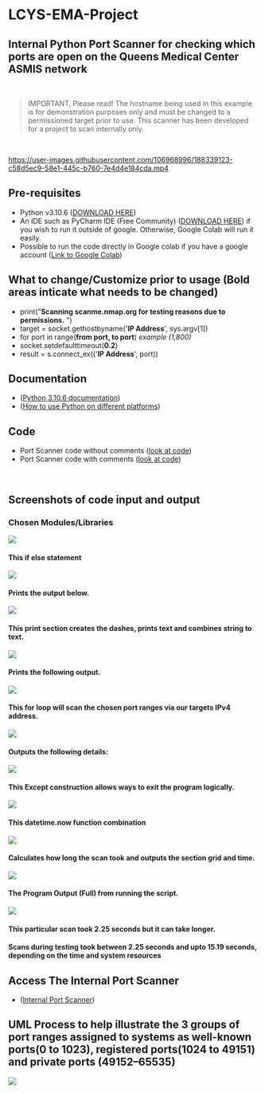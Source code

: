 # LCYS-EMA-Project
## Internal Python Port Scanner for checking which ports are open on the Queens Medical Center ASMIS network

<br/>

> IMPORTANT, Please read! The hostname being used in this example is for demonstration purposes only and must be changed to a permissioned target prior to use. This scanner has been developed for a project to scan internally only. 

<br/>

https://user-images.githubusercontent.com/106968996/188339123-c58d5ec9-58e1-445c-b760-7e4d4e184cda.mp4

## Pre-requisites
* Python v3.10.6 ([DOWNLOAD HERE](https://www.python.org/downloads/))
* An IDE such as PyCharm IDE (Free Community) ([DOWNLOAD HERE](https://www.jetbrains.com/pycharm/)) if you wish to run it outside of google. Otherwise, Google Colab will run it easily.
* Possible to run the code directly in Google colab if you have a google account ([Link to Google Colab](https://colab.research.google.com/notebook))

## What to change/Customize prior to usage (Bold areas inticate what needs to be changed)
* print("**Scanning scanme.nmap.org for testing reasons due to permissions.** ")
* target = socket.gethostbyname('**IP Address**', sys.argv[1]) 
* for port in range(**from port, to port**) *example (1,800)*
* socket.setdefaulttimeout(**0.2**)
* result = s.connect_ex(('**IP Address**', port))

## Documentation

* ([Python 3.10.6 documentation](https://www.python.org/doc/))
* ([How to use Python on different platforms](https://docs.python.org/3/using/index.html))

## Code
* Port Scanner code without comments ([look at code](https://github.com/Jhines2022/LCYS-EMA-Project/blob/main/EMA_port_scanner.py))
* Port Scanner code with comments ([look at code](https://github.com/Jhines2022/LCYS-EMA-Project/blob/main/EMA_Port_Scanner(%2B-Comments).ipynb))

<br/>


## Screenshots of code input and output


### Chosen Modules/Libraries

![](https://github.com/Jhines2022/LCYS-EMA-Project/blob/main/Folder%20of%20Scanner%20images/importSection.png)

#### This if else statement

![](https://github.com/Jhines2022/LCYS-EMA-Project/blob/main/Folder%20of%20Scanner%20images/ifLen.png)

#### Prints the output below.

![](https://github.com/Jhines2022/LCYS-EMA-Project/blob/main/Folder%20of%20Scanner%20images/invalidSyntaxOutput.png)

#### This print section creates the dashes, prints text and combines string to text.

![](https://github.com/Jhines2022/LCYS-EMA-Project/blob/main/Folder%20of%20Scanner%20images/printSection.png)

#### Prints the following output.

![](https://github.com/Jhines2022/LCYS-EMA-Project/blob/main/Folder%20of%20Scanner%20images/scanningTimeStartedOutput.png)

#### This for loop will scan the chosen port ranges via our targets IPv4 address.

![](https://github.com/Jhines2022/LCYS-EMA-Project/blob/main/Folder%20of%20Scanner%20images/tryForPort.png)

#### Outputs the following details:

![](https://github.com/Jhines2022/LCYS-EMA-Project/blob/main/Folder%20of%20Scanner%20images/portOpenReturnOutput.png)

#### This Except construction allows ways to exit the program logically.

![](https://github.com/Jhines2022/LCYS-EMA-Project/blob/main/Folder%20of%20Scanner%20images/except.png)

#### This datetime.now function combination

![](https://github.com/Jhines2022/LCYS-EMA-Project/blob/main/Folder%20of%20Scanner%20images/bettert1t2print.png)

#### Calculates how long the scan took and outputs the section grid and time.

![](https://github.com/Jhines2022/LCYS-EMA-Project/blob/main/Folder%20of%20Scanner%20images/TimeToCompleteOutput.png)

#### The Program Output (Full) from running the script.

![](https://github.com/Jhines2022/LCYS-EMA-Project/blob/main/Folder%20of%20Scanner%20images/OUTPUTfull.png)

#### This particular scan took 2.25 seconds but it can take longer.
#### Scans during testing took between 2.25 seconds and upto 15.19 seconds, depending on the time and system resources 

## Access The Internal Port Scanner
*  ([Internal Port Scanner](https://github.com/Jhines2022/LCYS-EMA-Project/blob/main/EMA_port_scanner.py))

## UML Process to help illustrate the 3 groups of port ranges assigned to systems as well-known ports(0 to 1023), registered ports(1024 to 49151) and private ports (49152–65535) 

![](https://github.com/Jhines2022/LCYS-EMA-Project/blob/main/Folder%20of%20Scanner%20images/UMLforScanner.png)




